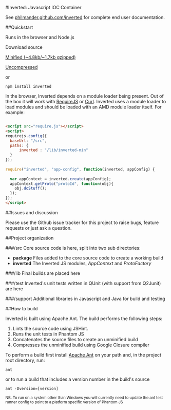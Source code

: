 #Inverted: Javascript IOC Container

See [philmander.github.com/inverted](http://philmander.github.com/inverted/) for complete end user documentation.

##Quickstart

Runs in the browser and Node.js

Download source

[Minified (~4.8kb/~1.7kb gzipped)](https://raw.github.com/philmander/inverted/master/lib/inverted-min.js)

[Uncompressed](https://raw.github.com/philmander/inverted/master/lib/inverted.js)

or

```
npm install inverted
```

In the browser, Inverted depends on a module loader being present. Out of the box it will work with 
[RequireJS](http://requirejs.org) or [Curl](https://github.com/cujojs/curl). Inverted uses
a module loader to load modules and should be loaded with an AMD module loader itself. For example:

```html

<script src="require.js"></script>
<script>
requirejs.config({
  baseUrl: "/src",
  paths: {
      inverted : "/lib/inverted-min"
  }
});
  
require("inverted", "app-config", function(inverted, appConfig) {
  
  var appContext = inverted.create(appConfig);
  appContext.getProto("protoId", function(obj){
    obj.doStuff();
  });
});
</script>


```

##Issues and discussion

Please use the Github issue tracker for this project to raise bugs, feature requests or just ask a question.

##Project organization

###/src
Core source code is here, split into two sub directories:

* __package__ Files added to the core source code to create a working build
* __inverted__ The Inverted JS modules, _AppContext_ and _ProtoFactory_

###/lib 
Final builds are placed here

###/test
Inverted's unit tests written in QUnit (with support from Q2Junit) are here

###/support
Additional libraries in Javascript and Java for build and testing

##How to build

Inverted is built using Apache Ant. The build performs the following steps:

1. Lints the source code using JSHint.
2. Runs the unit tests in Phantom JS
3. Concatenates the source files to create an unminified build
4. Compresses the unminified build using Google Closure compiler 

To perform a build first install [Apache Ant](http://ant.apache.org/bindownload.cgi) on your path and, in the project root directory, run:

```
ant
```

or to run a build that includes a version number in the build's source 

```
ant -Dversion=[version]
```

<small>NB. To run on a system other than Windows you will currently need to update the ant test runner config to point 
to a platform specific version of Phantom JS</small>
